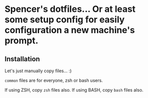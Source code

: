 # Spencer's dotfiles... Or at least some setup config for easily configuration a new machine's prompt.

## Installation

Let's just manually copy files... :)

`common` files are for everyone, zsh or bash users.

If using ZSH, copy `zsh` files also.
If using BASH, copy `bash` files also.
